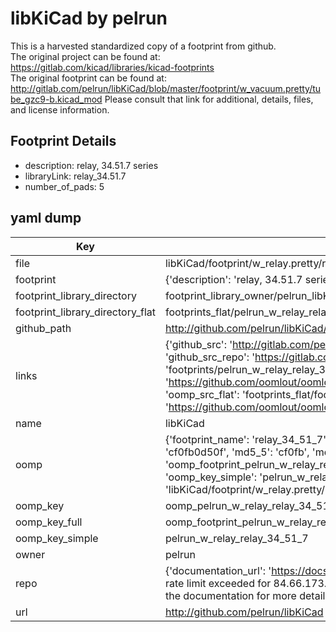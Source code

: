 # libKiCad by pelrun  
This is a harvested standardized copy of a footprint from github.  
The original project can be found at:  
https://gitlab.com/kicad/libraries/kicad-footprints  
The original footprint can be found at:
http://gitlab.com/pelrun/libKiCad/blob/master/footprint/w_vacuum.pretty/tube_gzc9-b.kicad_mod
Please consult that link for additional, details, files, and license information.  
## Footprint Details
* description: relay, 34.51.7 series  
* libraryLink: relay_34.51.7  
* number_of_pads: 5  
## yaml dump  
| Key | Value |  
| --- | --- |  
| file | libKiCad/footprint/w_relay.pretty/relay_34.51.7.kicad_mod |  
| footprint | {'description': 'relay, 34.51.7 series', 'libraryLink': 'relay_34.51.7', 'number_of_pads': 5} |  
| footprint_library_directory | footprint_library_owner/pelrun_libKiCad |  
| footprint_library_directory_flat | footprints_flat/pelrun_w_relay_relay_34_51_7/working |  
| github_path | http://github.com/pelrun/libKiCad/blob/master/footprint/w_relay.pretty/relay_34.51.7.kicad_mod |  
| links | {'github_src': 'http://gitlab.com/pelrun/libKiCad/blob/master/footprint/w_vacuum.pretty/tube_gzc9-b.kicad_mod', 'github_src_repo': 'https://gitlab.com/kicad/libraries/kicad-footprints', 'oomp_bot': 'footprints/pelrun_w_relay_relay_34_51_7/working', 'oomp_bot_github': 'https://github.com/oomlout/oomlout_oomp_footprint_bot/tree/main/footprints/pelrun_w_relay_relay_34_51_7/working', 'oomp_src_flat': 'footprints_flat/footprints_flat/pelrun_w_relay_relay_34_51_7/working', 'oomp_src_flat_github': 'https://github.com/oomlout/oomlout_oomp_footprint_src/tree/main/footprints_flat/pelrun_w_relay_relay_34_51_7/working'} |  
| name | libKiCad |  
| oomp | {'footprint_name': 'relay_34_51_7', 'library_name': 'w_relay', 'md5': 'cf0fb0d50f8a74eb614a0052ab5fe44b', 'md5_10': 'cf0fb0d50f', 'md5_5': 'cf0fb', 'md5_6': 'cf0fb0', 'oomp_key': 'oomp_pelrun_w_relay_relay_34_51_7', 'oomp_key_extra': 'oomp_footprint_pelrun_w_relay_relay_34_51_7', 'oomp_key_full': 'oomp_footprint_pelrun_w_relay_relay_34_51_7_cf0fb0', 'oomp_key_simple': 'pelrun_w_relay_relay_34_51_7', 'original_filename': 'libKiCad/footprint/w_relay.pretty/relay_34.51.7.kicad_mod', 'owner_name': 'pelrun'} |  
| oomp_key | oomp_pelrun_w_relay_relay_34_51_7 |  
| oomp_key_full | oomp_footprint_pelrun_w_relay_relay_34_51_7 |  
| oomp_key_simple | pelrun_w_relay_relay_34_51_7 |  
| owner | pelrun |  
| repo | {'documentation_url': 'https://docs.github.com/rest/overview/resources-in-the-rest-api#rate-limiting', 'message': "API rate limit exceeded for 84.66.173.59. (But here's the good news: Authenticated requests get a higher rate limit. Check out the documentation for more details.)"} |  
| url | http://github.com/pelrun/libKiCad |  

